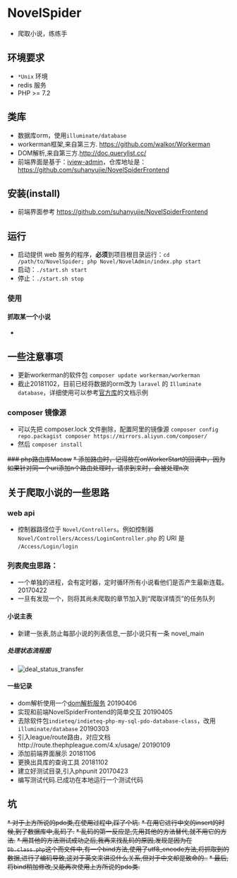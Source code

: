 # NovelSpider
* 爬取小说，练练手

## 环境要求
* `*Unix` 环境
* redis 服务
* PHP >= 7.2

## 类库
* 数据库orm，使用`illuminate/database`
* workerman框架,来自第三方. https://github.com/walkor/Workerman
* DOM解析,来自第三方.http://doc.querylist.cc/
* 前端界面是基于：[iview-admin](https://github.com/iview/iview-admin)，仓库地址是：https://github.com/suhanyujie/NovelSpiderFrontend

## 安装(install)
* 前端界面参考 https://github.com/suhanyujie/NovelSpiderFrontend

## 运行
* 启动提供 web 服务的程序，**必须**到项目根目录运行：`cd /path/to/NovelSpider; php Novel/NovelAdmin/index.php start`
* 启动：`./start.sh start`
* 停止：`./start.sh stop`

### 使用
#### 抓取某一个小说
* 

## 一些注意事项
* 更新workerman的软件包 `composer update workerman/workerman`
* 截止20181102，目前已经将数据的orm改为 `laravel` 的 `Illuminate database`，详细使用可以参考[官方库](https://github.com/illuminate/database)的文档示例

### composer 镜像源
* 可以先把 composer.lock 文件删除，配置阿里的镜像源 `composer config repo.packagist composer https://mirrors.aliyun.com/composer/`
* 然后 `composer install`

~~### php路由库Macaw~~
~~* 添加路由时，记得放在onWorkerStart的回调中，因为如果针对同一个uri添加n个路由处理时，请求到来时，会被处理n次~~

## 关于爬取小说的一些思路
### web api
* 控制器路径位于 `Novel/Controllers`。例如控制器 `Novel/Controllers/Access/LoginController.php` 的 URI 是 `/Access/Login/login`


### 列表爬虫思路：
* 一个单独的进程，会有定时器，定时循环所有小说看他们是否产生最新连载。 20170422
* 一旦有发现一个，则将其尚未爬取的章节加入到“爬取详情页”的任务队列

#### 小说主表
* 新建一张表,防止每部小说的列表信息,一部小说只有一条 novel_main

##### 处理状态流程图
* ![deal_status_transfer](./doc/images/deal_status_transfer.png)

#### 一些记录
* dom解析使用一个[dom解析服务](https://github.com/suhanyujie/practice/tree/master/htmlParserServer)  20190406
* 实现和前端NovelSpiderFrontend的简单交互                                     20190405
* 去除软件包`indieteq/indieteq-php-my-sql-pdo-database-class`，改用`illuminate/database`  20190303
* 引入league/route路由，对应文档http://route.thephpleague.com/4.x/usage/   20190109
* 添加前端界面展示 20181106
* 更换出具库的查询工具 20181102
* 建立好测试目录,引入phpunit 20170423
* 编写测试代码.已成功在本地运行一个测试代码

## 坑
~~* 对于上方所说的pdo类,在使用过程中,踩了个坑.~~
~~* 在用它进行中文的insert的时候,到了数据库中,乱码了.~~
~~* 乱码的第一反应是,先用其他的方法替代,就不用它的方法.~~
~~* 用其他的方法测试成功之后,我再来找乱码的原因,发现是因为在`Db.class.php`这个而文件中,有一个bind方法,使用了utf8_encode方法,将抓取到的数据,进行了编码导致,这对于英文来讲没什么关系,但对于中文却是致命的..~~
~~* 最后,将bind稍加修改,又能再次使用上方所说的pdo类.~~
